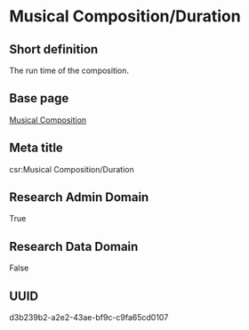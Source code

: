 # Musical Composition/Duration
## Short definition
The run time of the composition.
## Base page
[Musical Composition](https://github.com/EuroCRIS/CASRAI-Dictionairies/blob/main/Objects/Musical%20Composition.md)
## Meta title
csr:Musical Composition/Duration
## Research Admin Domain
True
## Research Data Domain
False
## UUID
d3b239b2-a2e2-43ae-bf9c-c9fa65cd0107

